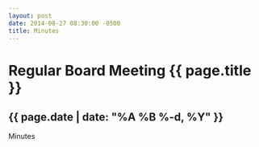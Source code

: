 ```yaml
---
layout: post
date: 2014-08-27 08:30:00 -0500
title: Minutes
---
```


# Regular Board Meeting {{ page.title }}
## {{ page.date | date: "%A %B %-d, %Y" }}

Minutes  

